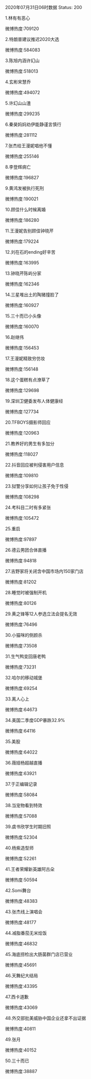 2020年07月31日06时数据
Status: 200

1.林有有恶心

微博热度:709120

2.特朗普建议推迟2020大选

微博热度:584083

3.陈旭内涵许幻山

微博热度:518013

4.玄彬宋慧乔

微博热度:494072

5.许幻山山渣

微博热度:299235

6.秦昊妈妈劝伊能静谨言慎行

微博热度:281112

7.张杰给王漫妮唱他不懂

微博热度:255146

8.李登辉病亡

微博热度:196827

9.黄鸿发被执行死刑

微博热度:190021

10.顾佳什么时候离婚

微博热度:186280

11.王漫妮告别顾佳钟晓芹

微博热度:179224

12.刘在石的ending好辛苦

微博热度:163995

13.钟晓芹陈屿分家

微博热度:162346

14.三星堆出土的陶猪撞脸了

微博热度:160927

15.三十而已小头像

微博热度:160070

16.赵继伟

微博热度:156453

17.王漫妮精致穷仿妆

微博热度:156148

18.这个蛋糕有点潦草了

微博热度:129698

19.深圳卫健委发布人体健康经

微博热度:127734

20.TFBOYS摄影师回应

微博热度:120963

21.教养好的男生有多加分

微博热度:118027

22.抖音回应被判侵害用户信息

微博热度:109810

23.狱警分享如何让孩子免于性侵

微博热度:108298

24.考科目二时有多紧张

微博热度:105472

25.重启

微博热度:97897

26.德云男团合体直播

微博热度:94818

27.吉野家将关闭含中国市场内150家门店

微博热度:81202

28.睡觉时被强制开机

微博热度:80126

29.黄之锋等12人参选立法会提名无效

微博热度:76496

30.小猫咪的侧颜杀

微博热度:73508

31.生气鸭变回唐老鸭

微博热度:73231

32.哈尔的移动城堡

微博热度:69254

33.离人心上

微博热度:64673

34.美国二季度GDP暴跌32.9%

微博热度:64116

35.美股

微博热度:64022

36.薇娅杨超越直播

微博热度:63921

37.于正编辑记录

微博热度:58084

38.当宠物看到特效

微博热度:57088

39.虞书欣学生时期旧照

微博热度:52304

40.杨紫造型师

微博热度:52261

41.王者荣耀新英雄阿古朵

微博热度:50594

42.Somi舞台

微博热度:48383

43.张杰线上演唱会

微博热度:48177

44.减脂番茄无米烩饭

微博热度:46832

45.海底捞检出大肠菌群门店已营业

微博热度:45691

46.天舞纪大结局

微博热度:43395

47.西卡道歉

微博热度:43069

48.外交部批美威胁中国企业还拿不出证据

微博热度:40811

49.张月

微博热度:40152

50.三十而已

微博热度:38887

